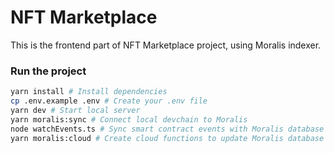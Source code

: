 # NFT Marketplace 

This is the frontend part of NFT Marketplace project, using Moralis indexer.

### Run the project

```bash
yarn install # Install dependencies
cp .env.example .env # Create your .env file
yarn dev # Start local server
yarn moralis:sync # Connect local devchain to Moralis
node watchEvents.ts # Sync smart contract events with Moralis database
yarn moralis:cloud # Create cloud functions to update Moralis database when receiving events
```
